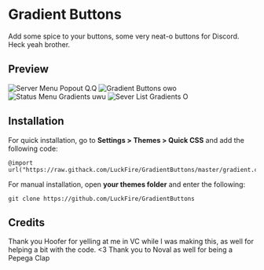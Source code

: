 # Gradient Buttons
Add some spice to your buttons, some very neat-o buttons for Discord. Heck yeah brother.

## Preview
![Server Menu Popout Q.Q](https://cdn.discordapp.com/attachments/738968109288914976/747881491698024598/hST0ErlUIr.gif)
![Gradient Buttons owo](https://cdn.discordapp.com/attachments/738968109288914976/747875750211747992/jfU46311eU.gif)
![Status Menu Gradients uwu](https://cdn.discordapp.com/attachments/738968109288914976/747874809836339201/aIXhec9Ygk.gif)
![Sever List Gradients O](https://cdn.discordapp.com/attachments/738968109288914976/747878993419829380/JKK6FuwR8C.gif)

## Installation
For quick installation, go to **Settings > Themes > Quick CSS** and add the following code:

    @import url("https://raw.githack.com/LuckFire/GradientButtons/master/gradient.css");
    
For manual installation, open **your themes folder** and enter the following:

    git clone https://github.com/LuckFire/GradientButtons

## Credits
Thank you Hoofer for yelling at me in VC while I was making this, as well for helping a bit with the code. <3
Thank you to Noval as well for being a Pepega Clap
